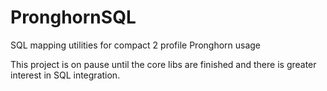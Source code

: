 # PronghornSQL
SQL mapping utilities for compact 2 profile Pronghorn usage

This project is on pause until the core libs are finished and there is greater interest in SQL integration.
